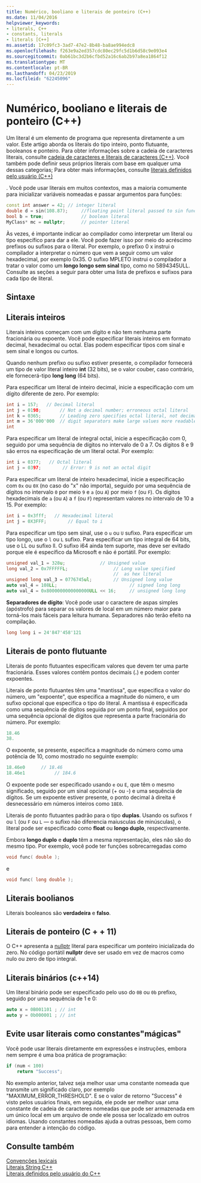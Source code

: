 ```yaml
---
title: Numérico, booliano e literais de ponteiro (C++)
ms.date: 11/04/2016
helpviewer_keywords:
- literals, C++
- constants, literals
- literals [C++]
ms.assetid: 17c09fc3-3ad7-47e2-8b48-ba8ae994edc8
ms.openlocfilehash: f263e9a2ed357cdc80ec29fc5d1b6d58c9e093e4
ms.sourcegitcommit: 0ab61bc3d2b6cfbd52a16c6ab2b97a8ea1864f12
ms.translationtype: MT
ms.contentlocale: pt-BR
ms.lasthandoff: 04/23/2019
ms.locfileid: "62245096"
---
```

# <a name="numeric-boolean-and-pointer-literals--c"></a>Numérico, booliano e literais de ponteiro (C++)

Um literal é um elemento de programa que representa diretamente a um valor. Este artigo aborda os literais do tipo inteiro, ponto flutuante, booleanos e ponteiro. Para obter informações sobre a cadeia de caracteres literais, consulte [cadeia de caracteres e literais de caracteres (C++)](../cpp/string-and-character-literals-cpp.md). Você também pode definir seus próprios literais com base em qualquer uma dessas categorias; Para obter mais informações, consulte [literais definidos pelo usuário (C++)](../cpp/user-defined-literals-cpp.md)

. Você pode usar literais em muitos contextos, mas a maioria comumente para inicializar variáveis nomeadas e passar argumentos para funções:

```cpp
const int answer = 42; // integer literal
double d = sin(108.87);     //floating point literal passed to sin function
bool b = true;              // boolean literal
MyClass* mc = nullptr;      // pointer literal
```

Às vezes, é importante indicar ao compilador como interpretar um literal ou tipo específico para dar a ele. Você pode fazer isso por meio do acréscimo prefixos ou sufixos para o literal. Por exemplo, o prefixo 0 x instrui o compilador a interpretar o número que vem a seguir como um valor hexadecimal, por exemplo 0x35. O sufixo MPLETO instrui o compilador a tratar o valor como um **longo longo sem sinal** tipo, como no 5894345ULL. Consulte as seções a seguir para obter uma lista de prefixos e sufixos para cada tipo de literal.

## <a name="syntax"></a>Sintaxe

## <a name="integer-literals"></a>Literais inteiros

Literais inteiros começam com um dígito e não tem nenhuma parte fracionária ou expoente. Você pode especificar literais inteiros em formato decimal, hexadecimal ou octal. Elas podem especificar tipos com sinal e sem sinal e longos ou curtos.

Quando nenhum prefixo ou sufixo estiver presente, o compilador fornecerá um tipo de valor literal inteiro **int** (32 bits), se o valor couber, caso contrário, ele fornecerá-tipo **long long** (64 bits).

Para especificar um literal de inteiro decimal, inicie a especificação com um dígito diferente de zero. Por exemplo:

```cpp
int i = 157;   // Decimal literal
int j = 0198;       // Not a decimal number; erroneous octal literal
int k = 0365;       // Leading zero specifies octal literal, not decimal
int m = 36'000'000  // digit separators make large values more readable
int
```

Para especificar um literal de integral octal, inicie a especificação com 0, seguido por uma sequência de dígitos no intervalo de 0 a 7. Os dígitos 8 e 9 são erros na especificação de um literal octal. Por exemplo:

```cpp
int i = 0377;   // Octal literal
int j = 0397;        // Error: 9 is not an octal digit
```

Para especificar um literal de inteiro hexadecimal, inicie a especificação com `0x` ou `0X` (no caso do "x" não importa), seguido por uma sequência de dígitos no intervalo `0` por meio `9` e `a` (ou `A`) por meio `f` (ou `F`). Os dígitos hexadecimais de `a` (ou `A`) a `f` (ou `F`) representam valores no intervalo de 10 a 15. Por exemplo:

```cpp
int i = 0x3fff;   // Hexadecimal literal
int j = 0X3FFF;        // Equal to i
```

Para especificar um tipo sem sinal, use o `u` ou `U` sufixo. Para especificar um tipo longo, use o `l` ou `L` sufixo. Para especificar um tipo integral de 64 bits, use o LL ou sufixo ll. O sufixo i64 ainda tem suporte, mas deve ser evitado porque ele é específico da Microsoft e não é portátil. Por exemplo:

```cpp
unsigned val_1 = 328u;             // Unsigned value
long val_2 = 0x7FFFFFL;                 // Long value specified
                                        //  as hex literal
unsigned long val_3 = 0776745ul;        // Unsigned long value
auto val_4 = 108LL;                           // signed long long
auto val_4 = 0x8000000000000000ULL << 16;     // unsigned long long
```

**Separadores de dígito**: Você pode usar o caractere de aspas simples (apóstrofo) para separar os valores de local em um número maior para torná-los mais fáceis para leitura humana. Separadores não terão efeito na compilação.

```cpp
long long i = 24'847'458'121
```

## <a name="floating-point-literals"></a>Literais de ponto flutuante

Literais de ponto flutuantes especificam valores que devem ter uma parte fracionária. Esses valores contêm pontos decimais (**.**) e podem conter expoentes.

Literais de ponto flutuantes têm uma "mantissa", que especifica o valor do número, um "expoente", que especifica a magnitude do número, e um sufixo opcional que especifica o tipo do literal. A mantissa é especificada como uma sequência de dígitos seguida por um ponto final, seguidos por uma sequência opcional de dígitos que representa a parte fracionária do número. Por exemplo:

```cpp
18.46
38.
```

O expoente, se presente, especifica a magnitude do número como uma potência de 10, como mostrado no seguinte exemplo:

```cpp
18.46e0      // 18.46
18.46e1           // 184.6
```

O expoente pode ser especificado usando `e` ou `E`, que têm o mesmo significado, seguido por um sinal opcional (+ ou -) e uma sequência de dígitos.  Se um expoente estiver presente, o ponto decimal à direita é desnecessário em números inteiros como `18E0`.

Literais de ponto flutuantes padrão para o tipo **duplas**. Usando os sufixos `f` ou `l` (ou `F` ou `L` — o sufixo não diferencia maiusculas de minúsculas), o literal pode ser especificado como **float** ou **longo duplo**, respectivamente.

Embora **longo duplo** e **duplo** têm a mesma representação, eles não são do mesmo tipo. Por exemplo, você pode ter funções sobrecarregadas como

```cpp
void func( double );
```

e

```cpp
void func( long double );
```

## <a name="boolean-literals"></a>Literais boolianos

Literais booleanos são **verdadeira** e **falso**.

## <a name="pointer-literal-c11"></a>Literais de ponteiro (C + + 11)

O C++ apresenta a [nullptr](../cpp/nullptr.md) literal para especificar um ponteiro inicializada do zero. No código portátil **nullptr** deve ser usado em vez de macros como nulo ou zero de tipo integral.

## <a name="binary-literals-c14"></a>Literais binários (c++14)

Um literal binário pode ser especificado pelo uso do `0B` ou `0b` prefixo, seguido por uma sequência de 1 e 0:

```cpp
auto x = 0B001101 ; // int
auto y = 0b000001 ; // int
```

## <a name="avoid-using-literals-as-magic-constants"></a>Evite usar literais como constantes"mágicas"

Você pode usar literais diretamente em expressões e instruções, embora nem sempre é uma boa prática de programação:

```cpp
if (num < 100)
    return "Success";
```

No exemplo anterior, talvez seja melhor usar uma constante nomeada que transmite um significado claro, por exemplo "MAXIMUM_ERROR_THRESHOLD". E se o valor de retorno "Success" é visto pelos usuários finais, em seguida, ele pode ser melhor usar uma constante de cadeia de caracteres nomeadas que pode ser armazenada em um único local em um arquivo de onde ele possa ser localizado em outros idiomas. Usando constantes nomeadas ajuda a outras pessoas, bem como para entender a intenção do código.

## <a name="see-also"></a>Consulte também

[Convenções lexicais](../cpp/lexical-conventions.md)<br/>
[Literais String C++](../cpp/string-and-character-literals-cpp.md)<br/>
[Literais definidos pelo usuário do C++](../cpp/user-defined-literals-cpp.md)